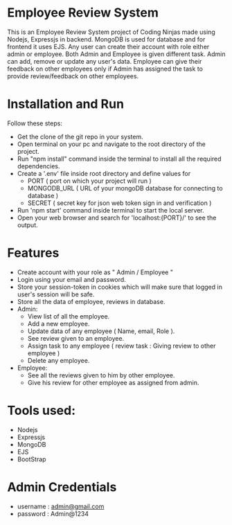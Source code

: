 # Employee Review System

This is an Employee Review System project of Coding Ninjas made using Nodejs, Expressjs in backend. MongoDB is used for database and for frontend it uses EJS. Any user can create their account with role either admin or employee. Both Admin and Employee is given different task.
Admin can add, remove or update any user's data. Employee can give their feedback on other employees only if Admin has assigned the task to provide review/feedback on other employees.

# Installation and Run

Follow these steps:

- Get the clone of the git repo in your system.
- Open terminal on your pc and navigate to the root directory of the project.
- Run "npm install" command inside the terminal to install all the required dependencies.
- Create a '.env' file inside root directory and define values for
  - PORT ( port on which your project will run )
  - MONGODB_URL ( URL of your mongoDB database for connecting to database )
  - SECRET ( secret key for json web token sign in and verification )
- Run 'npm start' command inside terminal to start the local server.
- Open your web browser and search for 'localhost:{PORT}/' to see the output.

# Features

- Create account with your role as " Admin / Employee "
- Login using your email and password.
- Store your session-token in cookies which will make sure that logged in user's session will be safe.
- Store all the data of employee, reviews in database.
- Admin:
  - View list of all the employee.
  - Add a new employee.
  - Update data of any employee ( Name, email, Role ).
  - See review given to an employee.
  - Assign task to any employee ( review task : Giving review to other employee )
  - Delete any employee.
- Employee:
  - See all the reviews given to him by other employee.
  - Give his review for other employee as assigned from admin.

# Tools used:

- Nodejs
- Expressjs
- MongoDB
- EJS
- BootStrap

# Admin Credentials

- username : admin@gmail.com
- password : Admin@1234
